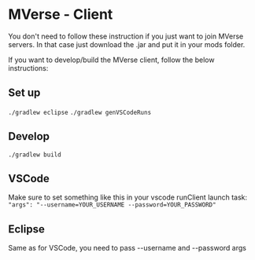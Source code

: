 # MVerse - Client

You don't need to follow these instruction if you just want to join MVerse servers. In that case
just download the .jar and put it in your mods folder.

If you want to develop/build the MVerse client, follow the below instructions:

## Set up
`./gradlew eclipse`
`./gradlew genVSCodeRuns`

## Develop
`./gradlew build`

## VSCode
Make sure to set something like this in your vscode runClient launch task:
`"args": "--username=YOUR_USERNAME --password=YOUR_PASSWORD"`

## Eclipse
Same as for VSCode, you need to pass --username and --password args
